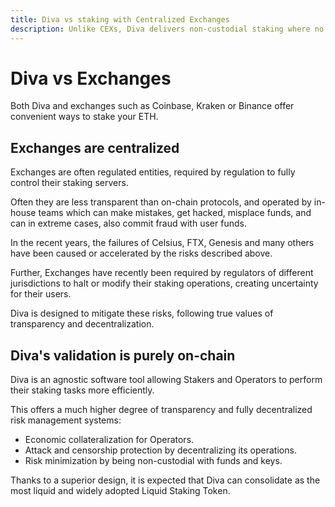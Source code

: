 ```yaml
---
title: Diva vs staking with Centralized Exchanges
description: Unlike CEXs, Diva delivers non-custodial staking where no single entity has access to your funds or validator keys
---
```


# Diva vs Exchanges

Both Diva and exchanges such as Coinbase, Kraken or Binance offer convenient ways to stake your ETH.

## Exchanges are centralized

Exchanges are often regulated entities, required by regulation to fully control their staking servers.

Often they are less transparent than on-chain protocols, and operated by in-house teams which can make mistakes, get hacked, misplace funds, and can in extreme cases, also commit fraud with user funds.

In the recent years, the failures of Celsius, FTX, Genesis and many others have been caused or accelerated by the risks described above.

Further, Exchanges have recently been required by regulators of different jurisdictions to halt or modify their staking operations, creating uncertainty for their users.

Diva is designed to mitigate these risks, following true values of transparency and decentralization.

## Diva's validation is purely on-chain

Diva is an agnostic software tool allowing Stakers and Operators to perform their staking tasks more efficiently.

This offers a much higher degree of transparency and fully decentralized risk management systems:

- Economic collateralization for Operators.
- Attack and censorship protection by decentralizing its operations.
- Risk minimization by being non-custodial with funds and keys.

Thanks to a superior design, it is expected that Diva can consolidate as the most liquid and widely adopted Liquid Staking Token.
